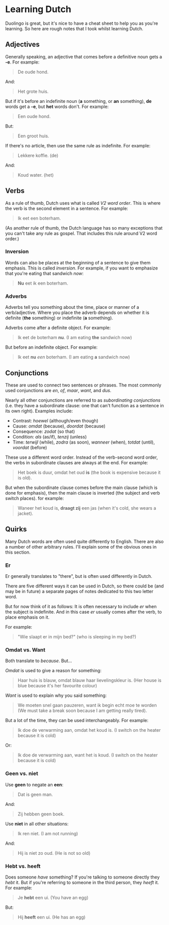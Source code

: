 # Learning Dutch

Duolingo is great, but it's nice to have a cheat sheet to help you as you're learning. So here are rough notes that I took whilst learning Dutch.

## Adjectives

Generally speaking, an adjective that comes before a definitive noun gets a **-e**. For example:

> De oude hond.

And:

> Het grote huis.

But if it's before an indefinite noun (**a** something, or **an** something), **de** words get a **-e**, but **het** words don't. For example:

> Een oude hond.

But:

> Een groot huis.

If there's no article, then use the same rule as indefinite. For example:

> Lekkere koffie. (de)

And:

> Koud water. (het)

## Verbs

As a rule of thumb, Dutch uses what is called *V2 word order*. This is where the verb is the second element in a sentence. For example:

> Ik eet een boterham.

(As another rule of thumb, the Dutch language has so many exceptions that you can't take any rule as gospel. That includes this rule around V2 word order.)

### Inversion
Words can also be places at the beginning of a sentence to give them emphasis. This is called *inversion*. For example, if you want to emphasize that you're eating that sandwich *now*:

> **Nu** eet ik een boterham.

### Adverbs

Adverbs tell you something about the time, place or manner of a verb/adjective. Where you place the adverb depends on whether it is definite (**the** something) or indefinite (**a** something).

Adverbs come after a definite object. For example:

> Ik eet de boterham **nu**. (I am eating **the** sandwich now)

But before an indefinite object. For example:

> Ik eet **nu** *een* boterham. (I am eating **a** sandwich now)

## Conjunctions

These are used to connect two sentences or phrases. The most commonly used conjunctions are *en*, *of*, *maar*, *want*, and *dus*.

Nearly all other conjunctions are referred to as *subordinating conjunctions* (i.e. they have a subordinate clause: one that can't function as a sentence in its own right). Examples include:

- Contrast: *hoewel* (although/even though)
- Cause: *omdat* (because), *doordat* (because)
- Consequence: *zodat* (so that)
- Condition: *als* (as/if), *tenzij* (unless)
- Time: *terwijl* (while), *zodra* (as soon), *wanneer* (when), *totdat* (until), *voordat* (before)

These use a different word order. Instead of the verb-second word order, the verbs in subordinate clauses are always at the end. For example:

> Het boek is duur, omdat het oud **is** (the book is expensive because it is old).

But when the subordinate clause comes before the main clause (which is done for emphasis), then the main clause is inverted (the subject and verb switch places). for example:

> Waneer het koud is, **draagt zij** een jas (when it's cold, she wears a jacket).

## Quirks

Many Dutch words are often used quite differently to English. There are also a number of other arbitrary rules. I'll explain some of the obvious ones in this section.

### Er

Er generally translates to "there", but is often used differently in Dutch.

There are five different ways it can be used in Dutch, so there could be (and may be in future) a separate pages of notes dedicated to this two letter word.

But for now think of it as follows: It is often necessary to include *er* when the subject is indefinite. And in this case *er* usually comes after the verb, to place emphasis on it.

For example:

> "Wie slaapt er in mijn bed?" (who is sleeping in my bed?)

### Omdat vs. Want

Both translate to *because*. But...

*Omdat* is used to give a reason for something:

> Haar huis is blauw, omdat blauw haar lievelingskleur is. (Her house is blue because it's her favourite colour)

*Want* is used to explain why you said something:

> We moeten snel gaan pauzeren, want ik begin echt moe te worden (We must take a break soon because I am getting really tired).

But a lot of the time, they can be used interchangeably. For example:

> Ik doe de verwarming aan, omdat het koud is. (I switch on the heater because it is cold)

Or:

> Ik doe de verwarming aan, want het is koud. (I switch on the heater because it is cold)

### Geen vs. niet

Use **geen** to negate an **een**:

> Dat is geen man.

And:

> Zij hebben geen boek.

Use **niet** in all other situations:

> Ik ren niet. (I am not running)

And:

> Hij is niet zo oud. (He is not so old)

### Hebt vs. heeft

Does someone *have* something? If you're talking to someone directly they *hebt* it. But if you're referring to someone in the third person, they *heeft* it. For example:

> Je **hebt** een ui. (You have an egg)

But:

> Hij **heeft** een ui. (He has an egg)
